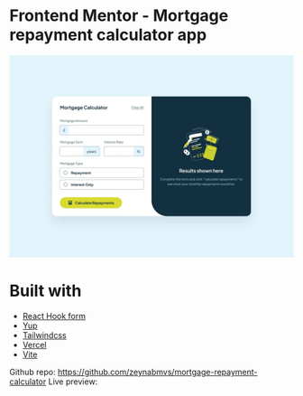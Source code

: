 # Frontend Mentor - Mortgage repayment calculator app

![Design preview for the Mortgage repayment calculator coding challenge](./screenshot.jpg)


# Built with
- [React Hook form](https://react-hook-form.com)
- [Yup](https://www.npmjs.com/package/yup)
- [Tailwindcss](https://tailwindcss.com)
- [Vercel](https://vercel.com)
- [Vite](https://vitejs.dev/)

Github repo: https://github.com/zeynabmvs/mortgage-repayment-calculator
Live preview: 